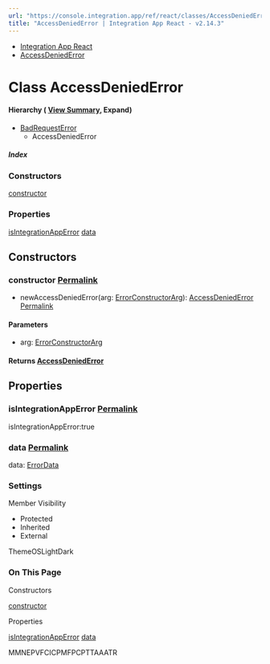 ```yaml
---
url: "https://console.integration.app/ref/react/classes/AccessDeniedError.html"
title: "AccessDeniedError | Integration App React - v2.14.3"
---
```


- [Integration App React](https://console.integration.app/ref/react/index.html)
- [AccessDeniedError](https://console.integration.app/ref/react/classes/AccessDeniedError.html)

# Class AccessDeniedError

#### Hierarchy ( [View Summary](https://console.integration.app/ref/react/hierarchy.html\#AccessDeniedError), Expand)

- [BadRequestError](https://console.integration.app/ref/react/classes/BadRequestError.html)
  - AccessDeniedError

##### Index

### Constructors

[constructor](https://console.integration.app/ref/react/classes/AccessDeniedError.html#constructor)

### Properties

[isIntegrationAppError](https://console.integration.app/ref/react/classes/AccessDeniedError.html#isintegrationapperror) [data](https://console.integration.app/ref/react/classes/AccessDeniedError.html#data)

## Constructors

### constructor [Permalink](https://console.integration.app/ref/react/classes/AccessDeniedError.html\#constructor)

- newAccessDeniedError(arg: [ErrorConstructorArg](https://console.integration.app/ref/react/types/_integration-app_react.ErrorConstructorArg.html)): [AccessDeniedError](https://console.integration.app/ref/react/classes/AccessDeniedError.html) [Permalink](https://console.integration.app/ref/react/classes/AccessDeniedError.html#constructoraccessdeniederror)





#### Parameters



- arg: [ErrorConstructorArg](https://console.integration.app/ref/react/types/_integration-app_react.ErrorConstructorArg.html)

#### Returns [AccessDeniedError](https://console.integration.app/ref/react/classes/AccessDeniedError.html)

## Properties

### isIntegrationAppError [Permalink](https://console.integration.app/ref/react/classes/AccessDeniedError.html\#isintegrationapperror)

isIntegrationAppError:true

### data [Permalink](https://console.integration.app/ref/react/classes/AccessDeniedError.html\#data)

data: [ErrorData](https://console.integration.app/ref/react/classes/ErrorData.html)

### Settings

Member Visibility

- Protected
- Inherited
- External

ThemeOSLightDark

### On This Page

Constructors

[constructor](https://console.integration.app/ref/react/classes/AccessDeniedError.html#constructor)

Properties

[isIntegrationAppError](https://console.integration.app/ref/react/classes/AccessDeniedError.html#isintegrationapperror) [data](https://console.integration.app/ref/react/classes/AccessDeniedError.html#data)

MMNEPVFCICPMFPCPTTAAATR